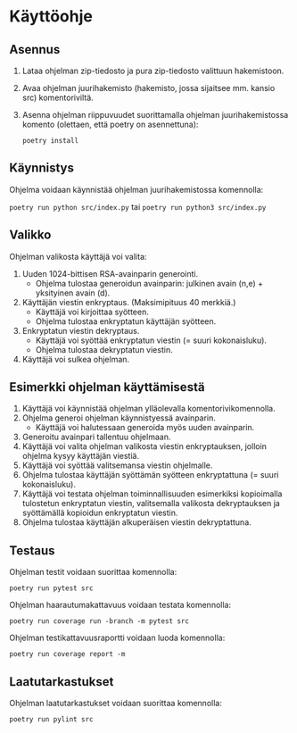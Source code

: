 # Käyttöohje
## Asennus

1) Lataa ohjelman zip-tiedosto ja pura zip-tiedosto valittuun hakemistoon.
2) Avaa ohjelman juurihakemisto (hakemisto, jossa sijaitsee mm. kansio src) komentoriviltä.
3) Asenna ohjelman riippuvuudet suorittamalla ohjelman juurihakemistossa komento (olettaen, että poetry on asennettuna):

     ```poetry install```

## Käynnistys

Ohjelma voidaan käynnistää ohjelman juurihakemistossa komennolla:

```poetry run python src/index.py```
tai
```poetry run python3 src/index.py```

## Valikko

Ohjelman valikosta käyttäjä voi valita:
1) Uuden 1024-bittisen RSA-avainparin generointi.
   - Ohjelma tulostaa generoidun avainparin: julkinen avain (n,e) + yksityinen avain (d).
2) Käyttäjän viestin enkryptaus. (Maksimipituus 40 merkkiä.)
   - Käyttäjä voi kirjoittaa syötteen.
   - Ohjelma tulostaa enkryptatun käyttäjän syötteen.
3) Enkryptatun viestin dekryptaus.
   - Käyttäjä voi syöttää enkryptatun viestin (= suuri kokonaisluku).
   - Ohjelma tulostaa dekryptatun viestin.
4) Käyttäjä voi sulkea ohjelman.

## Esimerkki ohjelman käyttämisestä

1) Käyttäjä voi käynnistää ohjelman ylläolevalla komentorivikomennolla.
2) Ohjelma generoi ohjelman käynnistyessä avainparin.
   - Käyttäjä voi halutessaan generoida myös uuden avainparin.
3) Generoitu avainpari tallentuu ohjelmaan.
4) Käyttäjä voi valita ohjelman valikosta viestin enkryptauksen, jolloin ohjelma kysyy käyttäjän viestiä.
5) Käyttäjä voi syöttää valitsemansa viestin ohjelmalle.
6) Ohjelma tulostaa käyttäjän syöttämän syötteen enkryptattuna (= suuri kokonaisluku).
7) Käyttäjä voi testata ohjelman toiminnallisuuden esimerkiksi kopioimalla tulostetun enkryptatun viestin, valitsemalla valikosta dekryptauksen ja syöttämällä kopioidun enkryptatun viestin.
8) Ohjelma tulostaa käyttäjän alkuperäisen viestin dekryptattuna.

## Testaus

Ohjelman testit voidaan suorittaa komennolla:

```poetry run pytest src```

Ohjelman haarautumakattavuus voidaan testata komennolla:

```poetry run coverage run -branch -m pytest src```

Ohjelman testikattavuusraportti voidaan luoda komennolla:

```poetry run coverage report -m```

## Laatutarkastukset

Ohjelman laatutarkastukset voidaan suorittaa komennolla:

```poetry run pylint src```

